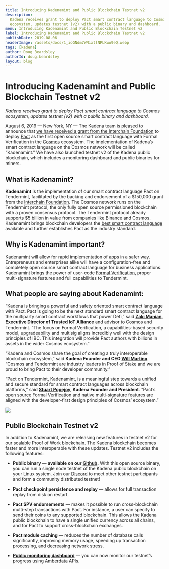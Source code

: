 ```yaml
---
title: Introducing Kadenamint and Public Blockchain Testnet v2
description:
  Kadena receives grant to deploy Pact smart contract language to Cosmos
  ecosystem, updates testnet (v2) with a public binary and dashboard.
menu: Introducing Kadenamint and Public Blockchain Testnet v2
label: Introducing Kadenamint and Public Blockchain Testnet v2
publishDate: 2019-08-06
headerImage: /assets/docs/1_ioGNdm7WNixtlNPLKwo9eQ.webp
tags: [kadena]
author: Doug Beardsley
authorId: doug.beardsley
layout: blog
---
```


# Introducing Kadenamint and Public Blockchain Testnet v2

_Kadena receives grant to deploy Pact smart contract language to Cosmos
ecosystem, updates testnet (v2) with a public binary and dashboard._

August 6, 2019 — New York, NY — The Kadena team is pleased to announce that
[we have received a grant from the Interchain Foundation](https://www.coindesk.com/cosmos-will-have-3-coding-languages-heres-why-that-matters-for-ethereum)
to deploy [Pact](https://pactlang.org/) as the first open source smart contract
language with Formal Verification in the [Cosmos](https://cosmos.network)
ecosystem. The implementation of Kadena’s smart contract language on the Cosmos
network will be called “Kadenamint.” We have also launched testnet v2 of the
Kadena public blockchain, which includes a monitoring dashboard and public
binaries for miners.

## What is Kadenamint?

**Kadenamint** is the implementation of our smart contract language Pact on
Tendermint, facilitated by the backing and endorsement of a $150,000 grant from
the [Interchain Foundation](https://interchain.io). The Cosmos network runs on
the Tendermint protocol, the only fully open source permissioned blockchain with
a proven consensus protocol. The Tendermint protocol already supports $5 billion
in value from companies like Binance and Cosmos. Kadenamint brings blockchain
developers the
[best smart contract language](./safer-smarter-contracts-with-pact-2019-02-20)
available and further establishes Pact as the industry standard.

## Why is Kadenamint important?

Kadenamint will allow for rapid implementation of apps in a safer way.
Entrepreneurs and enterprises alike will have a configuration-free and
completely open source smart contract language for business applications.
Kadenamint brings the power of user-code
[Formal Verification](/docs/blogchain/2018/pact-formal-verification-for-blockchain-smart-contracts-done-right-2018-05-11),
proper multi-signature features and full capabilities to Tendermint.

## What people are saying about Kadenamint:

“Kadena is bringing a powerful and safety oriented smart contract language with
Pact. Pact is going to be the next standard smart contract language for the
multiparty smart contract workflows that power Defi,” said
**[Zaki Manian](https://twitter.com/zmanian), Executive Director of Trusted IoT
Alliance** and advisor to Cosmos and Tendermint. “The focus on Formal
Verification, a capabilities-based security model, upgradeability and multisig
aligns incredibly well with the design principles of IBC. This integration will
provide Pact authors with billions in assets in the wider Cosmos ecosystem.”

“Kadena and Cosmos share the goal of creating a truly interoperable blockchain
ecosystem,” said **Kadena Founder and CEO
[Will Martino](http://twitter.com/_wjmartino_)**. “Cosmos and Tendermint are
industry leaders in Proof of Stake and we are proud to bring Pact to their
developer community.”

“Pact on Tendermint, Kadenamint, is a meaningful step towards a unified and
secure standard for smart contract languages across blockchain platforms,” said
**[Stuart Popejoy](http://twitter.com/SirLensALot), Kadena Founder and
President**. “Pact’s open source Formal Verification and native multi-signature
features are aligned with the developer-first design principles of Cosmos’
ecosystem.”

![](/assets/blog/0_bjqMq6ivuHHRKON9.webp)

## Public Blockchain Testnet v2

In addition to Kadenamint, we are releasing new features in testnet v2 for our
scalable Proof of Work blockchain. The Kadena blockchain becomes faster and more
interoperable with these updates. Testnet v2 includes the following features:

- **Public binary** — **available on our
  [Github](http://kadena.io/testnetbinary).** With this open source binary, you
  can run a single node testnet of the Kadena public blockchain on your Linux
  system. Join our [Discord](http://discord.io/kadena) to meet other testnet
  participants and form a community distributed testnet!

- **Pact checkpoint persistence and replay** — allows for full transaction
  replay from disk on restart.

- **Pact SPV endorsements** — makes it possible to run cross-blockchain
  multi-step transactions with Pact. For instance, a user can specify to send
  their coins to any supported blockchain. This allows the Kadena public
  blockchain to have a single unified currency across all chains, and for Pact
  to support cross-blockchain exchanges.

- **Pact module caching** — reduces the number of database calls significantly,
  improving memory usage, speeding up transaction processing, and decreasing
  network stress.

- **[Public monitoring dashboard](http://kadena.io/dashboard)** — you can now
  monitor our testnet’s progress using [Amberdata](http://amberdata.io/) APIs.
